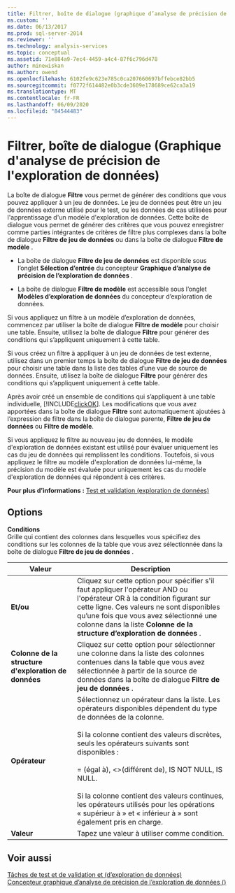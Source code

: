```yaml
---
title: Filtrer, boîte de dialogue (graphique d’analyse de précision de l’exploration de données) | Microsoft Docs
ms.custom: ''
ms.date: 06/13/2017
ms.prod: sql-server-2014
ms.reviewer: ''
ms.technology: analysis-services
ms.topic: conceptual
ms.assetid: 71e884a9-7ec4-4459-a4c4-87f6c796d478
author: minewiskan
ms.author: owend
ms.openlocfilehash: 6102fe9c623e785c0ca207660697bffebce82bb5
ms.sourcegitcommit: f0772f614482e0b3cde3609e178689ce62ca3a19
ms.translationtype: MT
ms.contentlocale: fr-FR
ms.lasthandoff: 06/09/2020
ms.locfileid: "84544483"
---
```

# <a name="filter-dialog-box-mining-accuracy-chart"></a>Filtrer, boîte de dialogue (Graphique d'analyse de précision de l'exploration de données)
  La boîte de dialogue **Filtre** vous permet de générer des conditions que vous pouvez appliquer à un jeu de données. Le jeu de données peut être un jeu de données externe utilisé pour le test, ou les données de cas utilisées pour l'apprentissage d'un modèle d'exploration de données. Cette boîte de dialogue vous permet de générer des critères que vous pouvez enregistrer comme parties intégrantes de critères de filtre plus complexes dans la boîte de dialogue **Filtre de jeu de données** ou dans la boîte de dialogue **Filtre de modèle** .  
  
-   La boîte de dialogue **Filtre de jeu de données** est disponible sous l’onglet **Sélection d’entrée** du concepteur **Graphique d’analyse de précision de l’exploration de données** .  
  
-   La boîte de dialogue **Filtre de modèle** est accessible sous l’onglet **Modèles d’exploration de données** du concepteur d’exploration de données.  
  
 Si vous appliquez un filtre à un modèle d’exploration de données, commencez par utiliser la boîte de dialogue **Filtre de modèle** pour choisir une table. Ensuite, utilisez la boîte de dialogue **Filtre** pour générer des conditions qui s’appliquent uniquement à cette table.  
  
 Si vous créez un filtre à appliquer à un jeu de données de test externe, utilisez dans un premier temps la boîte de dialogue **Filtre de jeu de données** pour choisir une table dans la liste des tables d’une vue de source de données. Ensuite, utilisez la boîte de dialogue **Filtre** pour générer des conditions qui s’appliquent uniquement à cette table.  
  
 Après avoir créé un ensemble de conditions qui s’appliquent à une table individuelle, [!INCLUDE[clickOK](../includes/clickok-md.md)]. Les modifications que vous avez apportées dans la boîte de dialogue **Filtre** sont automatiquement ajoutées à l’expression de filtre dans la boîte de dialogue parente, **Filtre de jeu de données** ou **Filtre de modèle**.  
  
 Si vous appliquez le filtre au nouveau jeu de données, le modèle d'exploration de données existant est utilisé pour évaluer uniquement les cas du jeu de données qui remplissent les conditions. Toutefois, si vous appliquez le filtre au modèle d'exploration de données lui-même, la précision du modèle est évaluée pour uniquement les cas du modèle d'exploration de données qui répondent à ces critères.  
  
 **Pour plus d’informations :** [Test et validation &#40;exploration de données&#41;](data-mining/testing-and-validation-data-mining.md)  
  
## <a name="options"></a>Options  
 **Conditions**  
 Grille qui contient des colonnes dans lesquelles vous spécifiez des conditions sur les colonnes de la table que vous avez sélectionnée dans la boîte de dialogue **Filtre de jeu de données** .  
  
|Valeur|Description|  
|-----------|-----------------|  
|**Et/ou**|Cliquez sur cette option pour spécifier s'il faut appliquer l'opérateur AND ou l'opérateur OR à la condition figurant sur cette ligne. Ces valeurs ne sont disponibles qu’une fois que vous avez sélectionné une colonne dans la liste **Colonne de la structure d’exploration de données** .|  
|**Colonne de la structure d'exploration de données**|Cliquez sur cette option pour sélectionner une colonne dans la liste des colonnes contenues dans la table que vous avez sélectionnée à partir de la source de données dans la boîte de dialogue **Filtre de jeu de données** .|  
|**Opérateur**|Sélectionnez un opérateur dans la liste. Les opérateurs disponibles dépendent du type de données de la colonne.<br /><br /> Si la colonne contient des valeurs discrètes, seuls les opérateurs suivants sont disponibles :<br /><br /> = (égal à), <>(différent de), IS NOT NULL, IS NULL.<br /><br /> Si la colonne contient des valeurs continues, les opérateurs utilisés pour les opérations « supérieur à » et « inférieur à » sont également pris en charge.|  
|**Valeur**|Tapez une valeur à utiliser comme condition.|  
  
## <a name="see-also"></a>Voir aussi  
 [Tâches de test et de validation et &#40;d’exploration de données&#41;](data-mining/testing-and-validation-tasks-and-how-tos-data-mining.md)   
 [Concepteur graphique d’analyse de précision de l’exploration de données &#40;&#41;](mining-accuracy-chart-designer-data-mining.md)  
  
  
